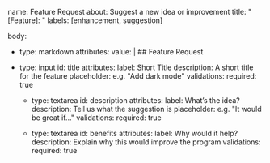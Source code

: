 name: Feature Request
about: Suggest a new idea or improvement
title: "[Feature]: "
labels: [enhancement, suggestion]

body:
- type: markdown
  attributes:
    value: |
      ## Feature Request

- type: input
  id: title
  attributes:
    label: Short Title
    description: A short title for the feature
    placeholder: e.g. "Add dark mode"
  validations:
    required: true

  - type: textarea
    id: description
    attributes:
      label: What’s the idea?
      description: Tell us what the suggestion is
      placeholder: e.g. "It would be great if..."
    validations:
      required: true

  - type: textarea
    id: benefits
    attributes:
      label: Why would it help?
      description: Explain why this would improve the program
    validations:
      required: true
